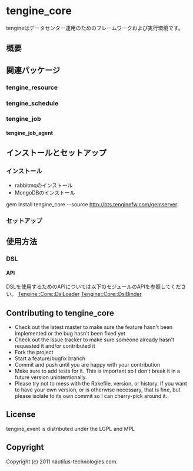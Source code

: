 # tengine_core

tengineはデータセンター運用のためのフレームワークおよび実行環境です。

## 概要


## 関連パッケージ
### tengine_resource
### tengine_schedule
### tengine_job
#### tengine_job_agent


## インストールとセットアップ
### インストール

* rabbitmqのインストール
* MongoDBのインストール

 gem install tengine_core --source http://bts.tenginefw.com/gemserver

### セットアップ



## 使用方法

### DSL

#### API

DSLを使用するためのAPIについては以下のモジュールのAPIを参照してください。
[Tengine::Core::DslLoader](Tengine/Core/DslLoader.html)
[Tengine::Core::DslBinder](Tengine/Core/DslBinder.html)


## Contributing to tengine_core
 
* Check out the latest master to make sure the feature hasn't been implemented or the bug hasn't been fixed yet
* Check out the issue tracker to make sure someone already hasn't requested it and/or contributed it
* Fork the project
* Start a feature/bugfix branch
* Commit and push until you are happy with your contribution
* Make sure to add tests for it. This is important so I don't break it in a future version unintentionally.
* Please try not to mess with the Rakefile, version, or history. If you want to have your own version, or is otherwise necessary, that is fine, but please isolate to its own commit so I can cherry-pick around it.


## License
tengine_event is distributed under the LGPL and MPL

## Copyright

Copyright (c) 2011 nautilus-technologies.com. 
